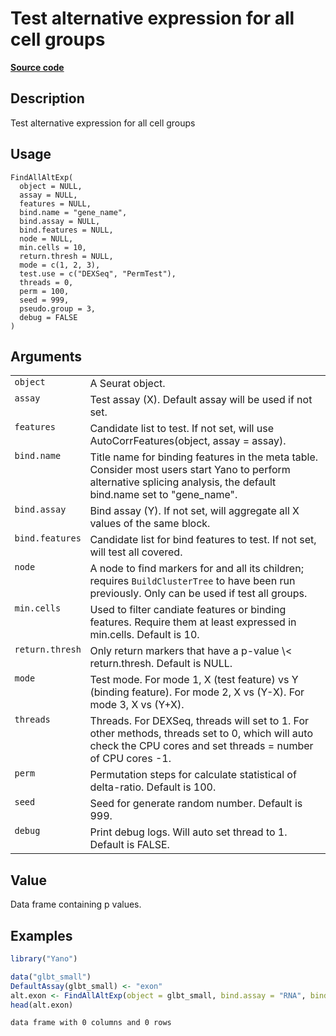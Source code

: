 

# Test alternative expression for all cell groups

[**Source code**](https://github.com/shiquan/Yano/tree/master/R/#L)

## Description

Test alternative expression for all cell groups

## Usage

<pre><code class='language-R'>FindAllAltExp(
  object = NULL,
  assay = NULL,
  features = NULL,
  bind.name = "gene_name",
  bind.assay = NULL,
  bind.features = NULL,
  node = NULL,
  min.cells = 10,
  return.thresh = NULL,
  mode = c(1, 2, 3),
  test.use = c("DEXSeq", "PermTest"),
  threads = 0,
  perm = 100,
  seed = 999,
  pseudo.group = 3,
  debug = FALSE
)
</code></pre>

## Arguments

<table>
<tr>
<td style="white-space: nowrap; font-family: monospace; vertical-align: top">
<code id="object">object</code>
</td>
<td>
A Seurat object.
</td>
</tr>
<tr>
<td style="white-space: nowrap; font-family: monospace; vertical-align: top">
<code id="assay">assay</code>
</td>
<td>
Test assay (X). Default assay will be used if not set.
</td>
</tr>
<tr>
<td style="white-space: nowrap; font-family: monospace; vertical-align: top">
<code id="features">features</code>
</td>
<td>
Candidate list to test. If not set, will use AutoCorrFeatures(object,
assay = assay).
</td>
</tr>
<tr>
<td style="white-space: nowrap; font-family: monospace; vertical-align: top">
<code id="bind.name">bind.name</code>
</td>
<td>
Title name for binding features in the meta table. Consider most users
start Yano to perform alternative splicing analysis, the default
bind.name set to "gene_name".
</td>
</tr>
<tr>
<td style="white-space: nowrap; font-family: monospace; vertical-align: top">
<code id="bind.assay">bind.assay</code>
</td>
<td>
Bind assay (Y). If not set, will aggregate all X values of the same
block.
</td>
</tr>
<tr>
<td style="white-space: nowrap; font-family: monospace; vertical-align: top">
<code id="bind.features">bind.features</code>
</td>
<td>
Candidate list for bind features to test. If not set, will test all
covered.
</td>
</tr>
<tr>
<td style="white-space: nowrap; font-family: monospace; vertical-align: top">
<code id="node">node</code>
</td>
<td>
A node to find markers for and all its children; requires
<code>BuildClusterTree</code> to have been run previously. Only can be
used if test all groups.
</td>
</tr>
<tr>
<td style="white-space: nowrap; font-family: monospace; vertical-align: top">
<code id="min.cells">min.cells</code>
</td>
<td>
Used to filter candiate features or binding features. Require them at
least expressed in min.cells. Default is 10.
</td>
</tr>
<tr>
<td style="white-space: nowrap; font-family: monospace; vertical-align: top">
<code id="return.thresh">return.thresh</code>
</td>
<td>
Only return markers that have a p-value \< return.thresh. Default is
NULL.
</td>
</tr>
<tr>
<td style="white-space: nowrap; font-family: monospace; vertical-align: top">
<code id="mode">mode</code>
</td>
<td>
Test mode. For mode 1, X (test feature) vs Y (binding feature). For mode
2, X vs (Y-X). For mode 3, X vs (Y+X).
</td>
</tr>
<tr>
<td style="white-space: nowrap; font-family: monospace; vertical-align: top">
<code id="threads">threads</code>
</td>
<td>
Threads. For DEXSeq, threads will set to 1. For other methods, threads
set to 0, which will auto check the CPU cores and set threads = number
of CPU cores -1.
</td>
</tr>
<tr>
<td style="white-space: nowrap; font-family: monospace; vertical-align: top">
<code id="perm">perm</code>
</td>
<td>
Permutation steps for calculate statistical of delta-ratio. Default is
100.
</td>
</tr>
<tr>
<td style="white-space: nowrap; font-family: monospace; vertical-align: top">
<code id="seed">seed</code>
</td>
<td>
Seed for generate random number. Default is 999.
</td>
</tr>
<tr>
<td style="white-space: nowrap; font-family: monospace; vertical-align: top">
<code id="debug">debug</code>
</td>
<td>
Print debug logs. Will auto set thread to 1. Default is FALSE.
</td>
</tr>
</table>

## Value

Data frame containing p values.

## Examples

``` r
library("Yano")

data("glbt_small")
DefaultAssay(glbt_small) <- "exon"
alt.exon <- FindAllAltExp(object = glbt_small, bind.assay = "RNA", bind.name = "gene_name", features = rownames(glbt_small))
head(alt.exon)
```

    data frame with 0 columns and 0 rows
